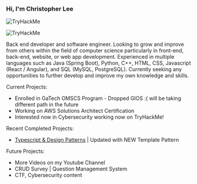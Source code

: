 ### Hi, I'm Christopher Lee

![TryHackMe](https://tryhackme-badges.s3.amazonaws.com/choicespecs.png)


<img src="https://tryhackme-badges.s3.amazonaws.com/choicespecs.png" alt="TryHackMe">

Back end developer and software engineer. Looking to grow and improve from others within the field of computer science particularly in front-end, back-end, website, or web app development. Experienced in multiple languages such as Java (Spring Boot), Python, C++, HTML, CSS, Javascript (React / Angular), and SQL (MySQL, PostgreSQL). Currently seeking any opportunities to further develop and improve my own knowledge and skills.

Current Projects:
* Enrolled in GaTech OMSCS Program - Dropped GIOS :( will be taking different path in the future
* Working on AWS Solutions Architect Certification
* Interested now in Cybersecurity working now on TryHackMe!

Recent Completed Projects:
* [Typescript & Design Patterns](https://github.com/christophermlee2/TypescriptDesignPatterns) | Updated with NEW Template Pattern

Future Projects:
* More Videos on my Youtube Channel
* CRUD Survey | Question Management System 
* CTF, Cybersecurity content


